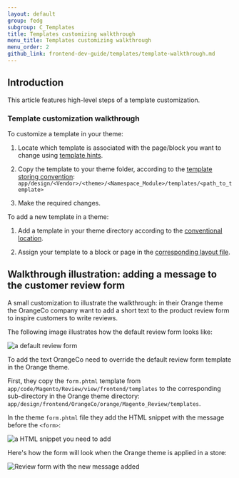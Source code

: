 ```yaml
---
layout: default  
group: fedg
subgroup: C_Templates
title: Templates customizing walkthrough
menu_title: Templates customizing walkthrough
menu_order: 2
github_link: frontend-dev-guide/templates/template-walkthrough.md
---
```


<h2>Introduction</h2>
This article features high-level steps of a template customization.

<h3>Template customization walkthrough</h3>

To customize a template in your theme:

1. Locate which template is associated with the page/block you want to change using <a href="{{site.gdeurl}}frontend-dev-guide/themes/debug-theme.html#debug-theme-templ" target="_blank">template hints</a>.

2. Copy the template to your theme folder, according to the <a href="{{site.gdeurl}}frontend-dev-guide/templates/template-override.html#template-convention" target="_blank">template storing convention</a>: <code>app/design/&lt;Vendor&gt;/&lt;theme&gt;/&lt;Namespace_Module&gt;/templates/&lt;path_to_template&gt;</code>

3. Make the required changes.

To add a new template in a theme:

1. Add a template in your theme directory according to the <a href="{{site.gdeurl}}frontend-dev-guide/templates/template-override.html#template-convention" target="_blank">conventional location</a>. 

2. Assign your template to a block or page in the <a href="{{site.gdeurl}}frontend-dev-guide/templates/template-override.html#template-layout" target="_blank">corresponding layout file</a>. 

<h2>Walkthrough illustration: adding a message to the customer review form</h2>
A small customization to illustrate the walkthrough: in their Orange theme the OrangeCo company want to add a short text to the product review form to inspire customers to write reviews. 

The following image illustrates how the default review form looks like:

<img src="{{site.baseurl}}common/images/template_walk_without_text.png" alt="a default review form">

To add the text OrangeCo need to override the default review form template in the Orange theme. 

First, they copy the `form.phtml` template from `app/code/Magento/Review/view/frontend/templates` to the corresponding sub-directory in the Orange theme directory: `app/design/frontend/OrangeCo/orange/Magento_Review/templates`.

In the theme `form.phtml` file they add the HTML snippet with the message before the <code>&lt;form&gt;</code>:

<img src="{{site.baseurl}}common/images/template-sample-code.png" alt="a HTML snippet you need to add">

Here's how the form will look when the Orange theme is applied in a store:

<img src="{{site.baseurl}}common/images/template_with_text.png" alt="Review form with the new message added">





